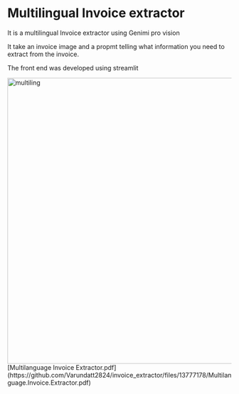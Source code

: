 # Multilingual Invoice extractor

It is a multilingual Invoice extractor using Genimi pro vision

It take an invoice image and a propmt telling what information you need to extract from the invoice.

The front end was developed using streamlit 


<img width="643" alt="multiling" src="https://github.com/Varundatt2824/invoice_extractor/assets/73831955/5982c274-2547-4b03-9f9f-a1ae69672d95">
[Multilanguage Invoice Extractor.pdf](https://github.com/Varundatt2824/invoice_extractor/files/13777178/Multilanguage.Invoice.Extractor.pdf)



